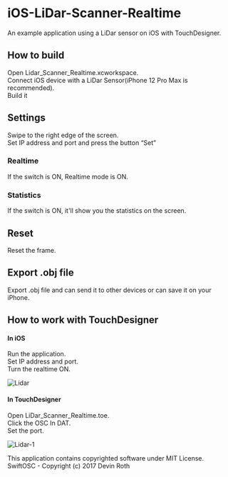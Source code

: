 # iOS-LiDar-Scanner-Realtime
An example application using a LiDar sensor on iOS with TouchDesigner. 

## How to build

Open Lidar_Scanner_Realtime.xcworkspace.   
Connect iOS device with a LiDar Sensor(iPhone 12 Pro Max is recommended).  
Build it

## Settings
Swipe to the right edge of the screen.   
Set IP address and port and press the button “Set”

### Realtime
If the switch is ON, Realtime mode is ON.

### Statistics
If the switch is ON, it'll show you the statistics on the screen.

## Reset
Reset the frame.

## Export .obj file
Export .obj file and can send it to other devices or can save it on your iPhone.

## How to work with TouchDesigner
#### In iOS
Run the application.   
Set IP address and port.   
Turn the realtime ON.   

![Lidar](https://user-images.githubusercontent.com/79373845/118382020-badfa500-b62b-11eb-8505-d214b44be920.gif)

#### In TouchDesigner
Open LiDar_Scanner_Realtime.toe.   
Click the OSC In DAT.   
Set the port.

![Lidar-1](https://user-images.githubusercontent.com/79373845/118382040-042ff480-b62c-11eb-928e-96b3ed0e518f.gif)


This application contains copyrighted software under MIT License.     
SwiftOSC - Copyright (c) 2017 Devin Roth
